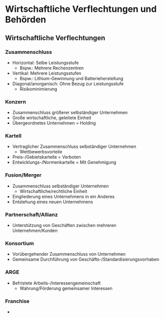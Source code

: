 # Wirtschaftliche Verflechtungen und Behörden

## Wirtschaftliche Verflechtungen

### Zusammenschluss
- Horizontal: Selbe Leistungsstufe
  - Bspw.: Mehrere Rechenzentren
- Vertikal: Mehrere Leistungsstufen
  - Bspw.: Lithium-Gewinnung und Batterieherstellung
- Diagonal/anorganisch: Ohne Bezug zur Leistungsstufe
  - Risikominimierung
 
### Konzern
- Zusammenschluss größerer selbständiger Unternehmen
- Große wirtschaftliche, geleitete Einheit
- Übergeordnetes Unternehmen = Holding

### Kartell
- Vertraglicher Zusammenschluss selbständiger Unternehmen
  - Wettbewerbsvorteile
- Preis-/Gebietskartelle = Verboten
- Entwicklungs-/Normenkartelle = Mit Genehmigung

### Fusion/Merger
- Zusammenschluss selbständiger Unternehmen
  - Wirtschaftliche/rechtliche Einheit
- Eingliederung eines Unternehmens in ein Anderes
- Entstehung eines neuen Unternehmens

### Partnerschaft/Allianz
- Unterstützung von Geschäften zwischen mehreren Unternehmen/Kunden

### Konsortium
- Vorübergehender Zusammenschluss von Unternehmen
- Gemeinsame Durchführung von Geschäfts-/Standardisierungsvorhaben

### ARGE
- Befristete Arbeits-/Interessengemeinschaft
  - Wahrung/Förderung gemeinsamer Interessen
 
### Franchise
- 
